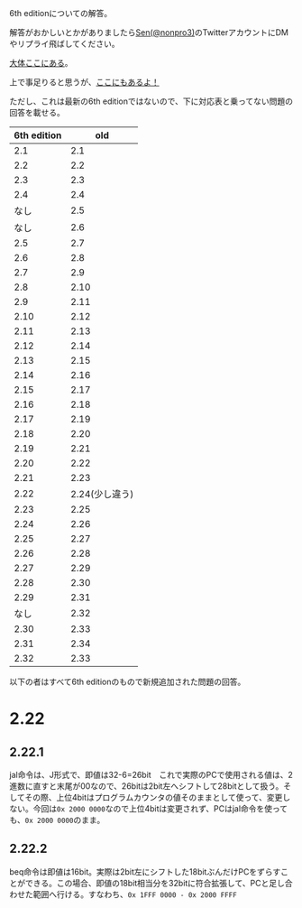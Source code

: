 6th editionについての解答。

解答がおかしいとかがありましたら[Sen(@nonpro3)](https://twitter.com/nonpro3)のTwitterアカウントにDMやリプライ飛ばしてください。

[大体ここにある](https://laysakura.github.io/2020/01/13/Patterson-Hennessy-5th-Excersise02/)。

上で事足りると思うが、[ここにもあるよ！](https://takyshu98.hatenadiary.jp/entry/2016/07/25/234824)

ただし、これは最新の6th editionではないので、下に対応表と乗ってない問題の回答を載せる。

| 6th edition | old            |
| ----------- | -------------- |
| 2.1         | 2.1            |
| 2.2         | 2.2            |
| 2.3         | 2.3            |
| 2.4         | 2.4            |
| なし        | 2.5            |
| なし        | 2.6            |
| 2.5         | 2.7            |
| 2.6         | 2.8            |
| 2.7         | 2.9            |
| 2.8         | 2.10           |
| 2.9         | 2.11           |
| 2.10        | 2.12           |
| 2.11        | 2.13           |
| 2.12        | 2.14           |
| 2.13        | 2.15           |
| 2.14        | 2.16           |
| 2.15        | 2.17           |
| 2.16        | 2.18           |
| 2.17        | 2.19           |
| 2.18        | 2.20           |
| 2.19        | 2.21           |
| 2.20        | 2.22           |
| 2.21        | 2.23           |
| 2.22        | 2.24(少し違う) |
| 2.23        | 2.25           |
| 2.24        | 2.26           |
| 2.25        | 2.27           |
| 2.26        | 2.28           |
| 2.27        | 2.29           |
| 2.28        | 2.30           |
| 2.29        | 2.31           |
| なし        | 2.32           |
| 2.30        | 2.33           |
| 2.31        | 2.34           |
| 2.32        | 2.33           |

以下の者はすべて6th editionのもので新規追加された問題の回答。

# 2.22

## 2.22.1

jal命令は、J形式で、即値は32-6=26bit　これで実際のPCで使用される値は、2進数に直すと末尾が00なので、26bitは2bit左へシフトして28bitとして扱う。そしてその際、上位4bitはプログラムカウンタの値そのままとして使って、変更しない。今回は`0x 2000 0000`なので上位4bitは変更されず、PCはjal命令を使っても、`0x 2000 0000`のまま。

## 2.22.2

beq命令は即値は16bit。実際は2bit左にシフトした18bitぶんだけPCをずらすことができる。この場合、即値の18bit相当分を32bitに符合拡張して、PCと足し合わせた範囲へ行ける。すなわち、`0x 1FFF 0000 - 0x 2000 FFFF`

